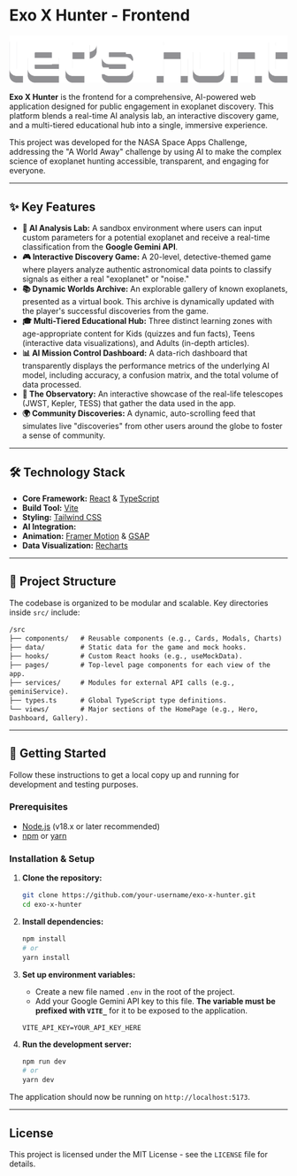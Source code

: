 
# Exo X Hunter - Frontend

![Exo X Hunter](./public/game-assets/lets%20hunt.png)

**Exo X Hunter** is the frontend for a comprehensive, AI-powered web application designed for public engagement in exoplanet discovery. This platform blends a real-time AI analysis lab, an interactive discovery game, and a multi-tiered educational hub into a single, immersive experience.

This project was developed for the NASA Space Apps Challenge, addressing the "A World Away" challenge by using AI to make the complex science of exoplanet hunting accessible, transparent, and engaging for everyone.

---

## ✨ Key Features

- **🚀 AI Analysis Lab:** A sandbox environment where users can input custom parameters for a potential exoplanet and receive a real-time classification from the **Google Gemini API**.
- **🎮 Interactive Discovery Game:** A 20-level, detective-themed game where players analyze authentic astronomical data points to classify signals as either a real "exoplanet" or "noise."
- **📚 Dynamic Worlds Archive:** An explorable gallery of known exoplanets, presented as a virtual book. This archive is dynamically updated with the player's successful discoveries from the game.
- **🎓 Multi-Tiered Educational Hub:** Three distinct learning zones with age-appropriate content for Kids (quizzes and fun facts), Teens (interactive data visualizations), and Adults (in-depth articles).
- **📊 AI Mission Control Dashboard:** A data-rich dashboard that transparently displays the performance metrics of the underlying AI model, including accuracy, a confusion matrix, and the total volume of data processed.
- **🔭 The Observatory:** An interactive showcase of the real-life telescopes (JWST, Kepler, TESS) that gather the data used in the app.
- **🌍 Community Discoveries:** A dynamic, auto-scrolling feed that simulates live "discoveries" from other users around the globe to foster a sense of community.

---

## 🛠️ Technology Stack

- **Core Framework:** [React](https://react.dev/) & [TypeScript](https://www.typescriptlang.org/)
- **Build Tool:** [Vite](https://vitejs.dev/)
- **Styling:** [Tailwind CSS](https://tailwindcss.com/)
- **AI Integration:** 
- **Animation:** [Framer Motion](https://www.framer.com/motion/) & [GSAP](https://gsap.com/)
- **Data Visualization:** [Recharts](https://recharts.org/)

---

## 📂 Project Structure

The codebase is organized to be modular and scalable. Key directories inside `src/` include:

```
/src
├── components/   # Reusable components (e.g., Cards, Modals, Charts)
├── data/         # Static data for the game and mock hooks.
├── hooks/        # Custom React hooks (e.g., useMockData).
├── pages/        # Top-level page components for each view of the app.
├── services/     # Modules for external API calls (e.g., geminiService).
├── types.ts      # Global TypeScript type definitions.
└── views/        # Major sections of the HomePage (e.g., Hero, Dashboard, Gallery).
```

---

## 🚀 Getting Started

Follow these instructions to get a local copy up and running for development and testing purposes.

### Prerequisites

- [Node.js](https://nodejs.org/) (v18.x or later recommended)
- [npm](https://www.npmjs.com/) or [yarn](https://yarnpkg.com/)

### Installation & Setup

1.  **Clone the repository:**
    ```sh
    git clone https://github.com/your-username/exo-x-hunter.git
    cd exo-x-hunter
    ```

2.  **Install dependencies:**
    ```sh
    npm install
    # or
    yarn install
    ```

3.  **Set up environment variables:**
    -   Create a new file named `.env` in the root of the project.
    -   Add your Google Gemini API key to this file. **The variable must be prefixed with `VITE_`** for it to be exposed to the application.

    ```.env
    VITE_API_KEY=YOUR_API_KEY_HERE
    ```
    
4.  **Run the development server:**
    ```sh
    npm run dev
    # or
    yarn dev
    ```

The application should now be running on `http://localhost:5173`.

---
## License

This project is licensed under the MIT License - see the `LICENSE` file for details.